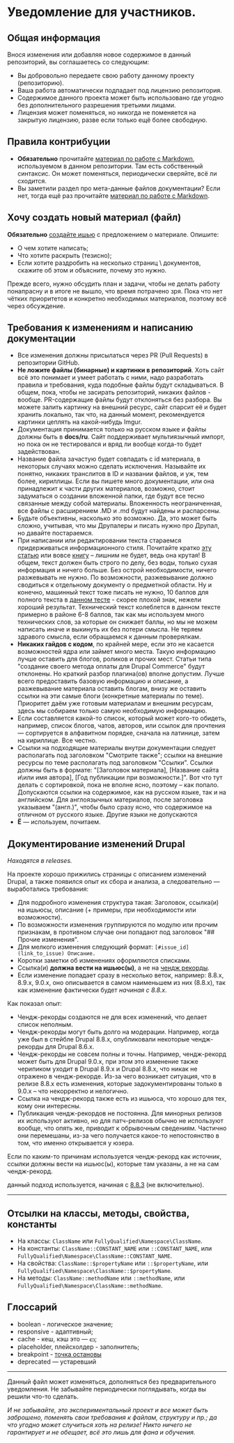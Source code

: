 # Уведомление для участников.

## Общая информация

Внося изменения или добавляя новое содержимое в данный репозиторий, вы соглашаетесь со следующим:

 * Вы добровольно передаете свою работу данному проекту (репозиторию).
 * Ваша работа автоматически подпадает под лицензию репозитория.
 * Содержимое данного проекта может быть использовано где угодно без дополнительного разрешения третьими лицами.
 * Лицензия может поменяться, но никогда не поменяется на закрытую лицензию, разве если только ещё более свободную.

## Правила контрибуции

 * **Обязательно** прочитайте [материал по работе с Markdown](MARKDOWN.md), используемом в данном репозитории. Там есть собственный синтаксис. Он может поменяться, периодически сверяйте, всё ли сходится.
 * Вы заметили раздел про мета-данные файлов документации? Если нет, тогда ещё раз прочитайте [материал по работе с Markdown](MARKDOWN.md). 

## Хочу создать новый материал (файл)

**Обязательно** [создайте ишью](https://github.com/Druki-ru/content/issues) с предложением о материале. Опишите:

- О чем хотите написать;
- Что хотите раскрыть (тезисно);
- Если хотите раздробить на несколько страниц \ документов, скажите об этом и объясните, почему это нужно.

Прежде всего, нужно обсудить  план и задачи, чтобы не делать работу понапрасну и в итоге не вышло, что время потрачено зря. Пока что нет чётких приоритетов и конкретно необходимых материалов, поэтому всё через обсуждение.

## Требования к изменениям и написанию документации

 * Все изменения должны присылаться через PR (Pull Requests) в репозитории GitHub.
 * **Не ложите файлы (бинарные) и картинки в репозиторий**. Хоть сайт всё это понимает и умеет работать с ними, надо разработать правила и требования, куда подобные файлы будут складываться. В общем, пока, чтобы не засирать репозиторий, никаких файлов - вообще. PR-содержащие файлы будут отклоняться без разбора. Вы можете залить картинку на внешний ресурс, сайт спарсит её и будет хранить локально, так что, на данный момент, рекомендуется картинки цеплять на какой-нибудь Imgur.
 * Документация принимается только на русском языке и файлы должны быть в **docs/ru**. Сайт поддерживает мультиязычный импорт, но пока он не тестировался и вряд ли вообще когда-то будет задействован.
 * Название файла зачастую будет совпадать с id материала, в некоторых случаях можно сделать исключения. Называйте их понятно, никаких транслитов в ID и названии файлов, и уж, тем более, кириллицы. Если вы пишете много документации, или она принадлежит к части других материалов, возможно, стоит задуматься о создании вложенной папки, где будут все тесно связанные между собой материалы. Вложенность неограниченная, все файлы с расширением .MD и .md будут найдены и распарсены.
 * Будьте объективны, насколько это возможно. Да, это может быть сложно, учитывая, что мы Друпалеры и писать нужно про Друпал, но давайте постараемся.
 * При написании или редактировании текста стараемся придерживаться информационного стиля. Почитайте кратко [эту статью](http://maximilyahov.ru/hello/) или вовсе [книгу](https://book.glvrd.ru/) &ndash; лишним не будет, ведь она крутая! В общем, текст должен быть строго по делу, без воды, только сухая информация и ничего больше. Без острой необходимости, ничего разжевывать не нужно. По возможности, разжевывание должно сводиться к отдельному документу о предметной области. Ну и конечно, машинный текст тоже писать не нужно, 10 баллов для полного текста в [данном тесте](https://glvrd.ru/) - скорее плохой знак, нежели хороший результат. Технический текст колеблется в данном тексте примерно в районе 6-8 баллов, так как мы используем много технических слов, за которые он снижает баллы, но мы не можем написать иначе и выкинуть их без потери смысла. Не теряем здравого смысла, если обращаемся к данным проверялкам.
 * **Никаких гайдов с кодом**, по крайней мере, если это не касается возможностей ядра или займет много места. Такую информацию лучше оставить для блогов, роликов и прочих мест. Статьи типа "создание своего метода оплаты для Drupal Commerce" будут отклонены. Но краткий разбор плагина(ов) вполне допустим. Лучше всего предоставить базовую информацию и описание, а разжевывание материала оставить блогам, внизу же оставить ссылки на эти самые блоги (конкретные материалы по теме). Приоритет даём уже готовым материалам и внешним ресурсам, здесь мы собираем только самую необходимую информацию.
 * Если составляется какой-то список, который может кого-то обидеть, например, список блогов, чатов, авторов, или ссылок для прочтения — сортируется в алфавитном порядке, сначала на латинице, затем на кириллице. Все честно.
 * Ссылки на подходящие материалы внутри документации следует располагать под заголовком "Смотрите также"; ссылки на внешние ресурсы по теме располагать под заголовком "Ссылки". Ссылки должны быть в формате: "[Заголовок материала], [Название сайта и\или имя автора], [Год публикации при возможности.]". Вот что тут делать с сортировкой, пока не вполне ясно, поэтому &ndash; как попало. Допускаются ссылки на содержимое, как на русском языке, так и на английском. Для англоязычных материалов, после заголовка указываем "(англ.)", чтобы было сразу ясно, что содержимое на отличном от русского языке. Другие языки не допускаются
 * **Ё** — используем, почитаем.
 
## Документирование изменений Drupal

_Находятся в releases._

На проекте хорошо прижились страницы с описанием изменений Drupal, а также появился опыт их сбора и анализа, а следовательно — выработались требования:

- Для подробного изменения структура такая: Заголовок, ссылка(и) на ишьюсы, описание (+ примеры, при необходимости или возможности).
- По возможности изменения группируются по модулю или прочим признакам, в противном случае они попадают под заголовок "## Прочие изменения".
- Для мелкого изменения следующий формат: `[#issue_id](link_to_issue) Описание.`
- Коротки заметки об изменениях оформляются списками.
- Ссылка(и) **должна вести на ишьюс(ы)**, а не на [чендж рекорды](https://www.drupal.org/list-changes/drupal).
- Если изменение попадает сразу в несколько веток, например: 8.8.x, 8.9.x, 9.0.x, оно описывается в самом наименьшем из них (8.8.x), так как изменение фактически будет _начиная с 8.8.x_.

Как показал опыт:

- Чендж-рекорды создаются не для всех изменений, что делает список неполным.
- Чендж-рекорды могут быть долго на модерации. Например, когда уже был в стейбле Drupal 8.8.x, опубликовали некоторые чендж-рекорды для Drupal 8.6.x.
- Чендж-рекорды не совсем полны и точны. Например, чендж-рекорд может быть для Drupal 9.0.x, при этом это изменение также черипиком уходит в Drupal 8.9.x и Drupal 8.8.x, что никак не отражено в чендж-рекорде. Из-за чего возникает ситуация, что в релизе 8.8.х есть изменения, которые задокументированы только в 9.0.х &ndash; что некорректно и нелогично.
- Ссылка на чендж-рекорд также есть из ишьюса, что хорошо для тех, кому они интересны.
- Публикация чендж-рекордов не постоянна. Для минорных релизов их используют активно, но для патч-релизов обычно не используют вообще, что опять же, приводит к обрывочным сведениям. Частично они перемешаны, из-за чего получается какое-то непостоянство в том, что именно открывается у юзера.

Если по каким-то причинам используется чендж-рекорд как источник, ссылки должны вести на ишьюс(ы), которые там указаны, а не на сам чендж-рекорд.

данный подход используется, начиная с [8.8.3](docs/ru/drupal/releases/8/8.8.x/8.8.3/index.md) (не включительно).

***

## Отсылки на классы, методы, свойства, константы

- На классы: `ClassName` или `FullyQualified\Namespace\ClassName`.
- На константы: `ClassName::CONSTANT_NAME` или `::CONSTANT_NAME`, или `FullyQualified\Namespace\ClassName::CONSTANT_NAME`.
- На свойства: `ClassName::$propertyName` или `::$propertyName`, или `FullyQualified\Namespace\ClassName::$propertyName`.
- На методы: `ClassName::methodName` или `::methodName`, или `FullyQualified\Namespace\ClassName::methodName`.

## Глоссарий

- boolean - логическое значение;
- responsive - адаптивный;
- cache - кеш, кэш это — 💵;
- placeholder, плейсхолдер - заполнитель;
- breakpoint - [точка остановы](https://ru.wikipedia.org/wiki/%D0%A2%D0%BE%D1%87%D0%BA%D0%B0_%D0%BE%D1%81%D1%82%D0%B0%D0%BD%D0%BE%D0%B2%D0%B0)
- deprecated — устаревший

***

Данный файл может изменяться, дополняться без предварительного уведомления. Не забывайте периодически поглядывать, когда вы решили что-то сделать.

_И не забывайте, это экспериментальный проект и все может быть заброшено, поменять свои требования к файлам, структуру и пр.; да что угодно может случиться хоть на релизе! Никто ничего не гарантирует и не обещает, всё это лишь для фана и обучения._
